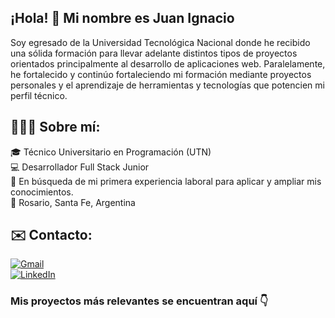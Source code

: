 ## ¡Hola! 👋 Mi nombre es Juan Ignacio
Soy egresado de la Universidad Tecnológica Nacional donde he recibido una sólida formación para llevar adelante distintos tipos de proyectos orientados principalmente al desarrollo de aplicaciones web. Paralelamente, he fortalecido y continúo fortaleciendo mi formación mediante proyectos personales y el aprendizaje de herramientas y tecnologías que potencien mi perfil técnico.

## 👨🏻‍💻 Sobre mí:
🎓 Técnico Universitario en Programación (UTN)  
💻 Desarrollador Full Stack Junior   
💼 En búsqueda de mi primera experiencia laboral para aplicar y ampliar mis conocimientos.  
🏡 Rosario, Santa Fe, Argentina


## ✉️ Contacto:
[![Gmail](https://img.shields.io/badge/Gmail-zuccojuanignacio@gmail.com-D14836?style=flat-square&logo=gmail&logoColor=white&labelColor=2F3136)](mailto:zuccojuanignacio@gmail.com)  
[![LinkedIn](https://img.shields.io/badge/LinkedIn-Juan%20Ignacio%20Zucco-0A66C2?style=flat-square&logo=linkedin&logoColor=white&labelColor=2F3136)](https://www.linkedin.com/in/juan-ignacio-zucco/)  

### Mis proyectos más relevantes se encuentran aquí 👇
